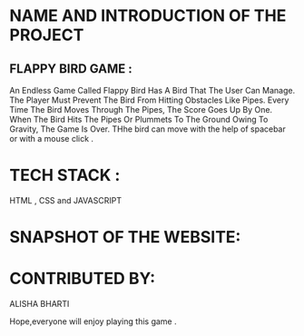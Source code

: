 # NAME AND INTRODUCTION OF THE PROJECT
## FLAPPY BIRD GAME :
An Endless Game Called Flappy Bird Has A Bird That The User Can Manage. The Player Must Prevent The Bird From Hitting Obstacles Like Pipes. Every Time The Bird Moves Through The Pipes, The Score Goes Up By One. When The Bird Hits The Pipes Or Plummets To The Ground Owing To Gravity, The Game Is Over. THhe bird can move with the help of spacebar or with a mouse click .

# TECH STACK :
HTML , CSS and JAVASCRIPT 

# SNAPSHOT OF THE WEBSITE:



# CONTRIBUTED BY:
ALISHA BHARTI

Hope,everyone will enjoy playing this game .